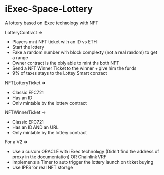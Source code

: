 # iExec-Space-Lottery

A lottery based on iExec technology with NFT

LotteryContract =>

- Players mint NFT ticket with an ID vs ETH
- Start the lottery
- Fake a random number with block complexty (not a real random) to get a range
- Owner contract is the obly able to mint the both NFT
- Send a NFT Winner Ticket to the winner + give him the funds
- 9% of taxes stays to the Lottey Smart contract

NFTLotteryTicket =>

- Classic ERC721
- Has an ID
- Only mintable by the lottery contract

NFTWinnerTicket =>

- Classic ERC721
- Has an ID AND an URL
- Only mintable by the lottery contract

For a V2 =>

- Use a custom ORACLE with iExec technology (Didn't find the address of proxy in the documentation) OR Chainlink VRF
- Implements a Timer to auto trigger the lottery launch on ticket buying
- Use IPFS for real NFT storage
